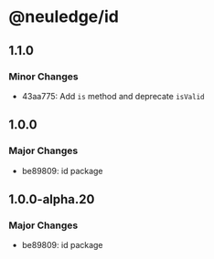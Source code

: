 # @neuledge/id

## 1.1.0

### Minor Changes

- 43aa775: Add `is` method and deprecate `isValid`

## 1.0.0

### Major Changes

- be89809: id package

## 1.0.0-alpha.20

### Major Changes

- be89809: id package
